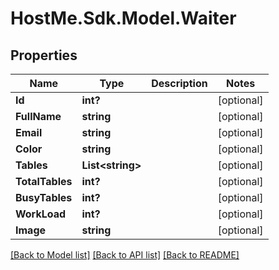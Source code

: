 # HostMe.Sdk.Model.Waiter
## Properties

Name | Type | Description | Notes
------------ | ------------- | ------------- | -------------
**Id** | **int?** |  | [optional] 
**FullName** | **string** |  | [optional] 
**Email** | **string** |  | [optional] 
**Color** | **string** |  | [optional] 
**Tables** | **List&lt;string&gt;** |  | [optional] 
**TotalTables** | **int?** |  | [optional] 
**BusyTables** | **int?** |  | [optional] 
**WorkLoad** | **int?** |  | [optional] 
**Image** | **string** |  | [optional] 

[[Back to Model list]](../README.md#documentation-for-models) [[Back to API list]](../README.md#documentation-for-api-endpoints) [[Back to README]](../README.md)

